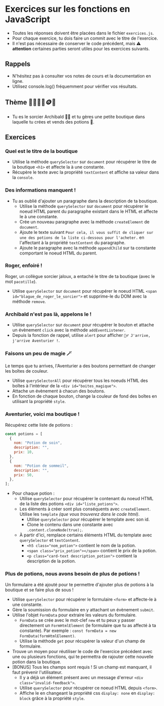 # Exercices sur les fonctions en JavaScript

- Toutes les réponses doivent être placées dans le fichier `exercices.js`.
- Pour chaque exercice, tu dois faire un commit avec le titre de l'exercice.
- Il n'est pas nécessaire de conserver le code précédent, mais ⚠️ **attention** certaines parties seront utiles pour les exercices suivants.

## Rappels

- N'hésitez pas à consulter vos notes de cours et la documentation en ligne.
- Utilisez console.log() fréquemment pour vérifier vos résultats.

## Thème 🔮🧙‍♂️🧪🪙🍄

- Tu es le sorcier Archibald 🧙‍♂️ et tu gères une petite boutique dans laquelle tu crées et vends des potions 🧪.

## Exercices

### Quel est le titre de la boutique

- Utilise la méthode `querySelector` sur `document` pour récupérer le titre de la boutique `<h1>` et affecte la à une constante.
- Récupère le texte avec la propriété `textContent` et affiche sa valeur dans la `console`.

### Des informations manquent !

- Tu as oublié d'ajouter un paragraphe dans la description de ta boutique.
  - Utilise la méthode `querySelector` sur `document` pour récupérer le noeud HTML parent du paragraphe existant dans le HTML et affecte le à une constante.
  - Crée un nouveau paragraphe avec la méthode `createElement` de `document`.
  - Ajoute le texte suivant `Pour cela, il vous suffit de cliquer sur une des potions de la liste ci-dessous pour l'acheter.` en l'affectant à la propriété `textContent` du paragraphe.
  - Ajoute le paragraphe avec la méthode `appendChild` sur ta constante comportant le noeud HTML du parent.

### Roger, enfoiré !

Roger, un collègue sorcier jaloux, a entaché le titre de ta boutique (avec le mot `pacotille`).

- Utilise `querySelector` sur `document` pour récupérer le noeud HTML `<span id="blague_de_roger_le_sorcier">` et supprime-le du DOM avec la méthode `remove`.

### Archibald n'est pas là, appelons le !

- Utilise `querySelector` sur `document` pour récupérer le bouton et attache un évènement `click` avec la méthode `addEventListener`.
- Depuis la fonction de rappel, utilise `alert` pour afficher `🧙‍♂️ J'arrive, j'arrive Aventurier !`.

### Faisons un peu de magie 🪄

Le temps que tu arrives, l'Aventurier a des boutons permettant de changer les boîtes de couleur.

- Utilise `querySelectorAll` pour récupérer tous les noeuds HTML des boîtes à l'intérieur de la `<div id="boites_magique">`.
- Attache un évènement à chacun des boutons.
- En fonction de chaque bouton, change la couleur de fond des boîtes en utilisant la propriété `style`.

### Aventurier, voici ma boutique !

Récupérez cette liste de potions :

```js
const potions = [
  {
    nom: "Potion de soin",
    description: "",
    prix: 10,
  },
  {
    nom: "Potion de sommeil",
    description: "",
    prix: 50,
  },
];
```

- Pour chaque potion :
  - Utilise `querySelector` pour récupérer le contenant du noeud HTML de la liste des potions `<div id="liste_potions">`.
  - Les éléments à créer sont plus conséquents avec `createElement`. Utilise les `template` _(que vous trouverez dans le code html)_.
    - Utilise `querySelector` pour récupérer le template avec son id.
    - Clone le contenu dans une constante avec `.content.cloneNode(true);`.
  - À partir d'ici, remplace certains éléments HTML du template avec `querySelector` et `textContent`.
    - `<h5 class="nom_potion">` contient le nom de la potion.
    - `<span class="prix_potion"></span>` contient le prix de la potion.
    - `<p class="card-text description_potion">` contient la description de la potion.

### Plus de potions, nous avons besoin de plus de potions !

Un formulaire a été ajouté pour te permettre d'ajouter plus de potions à la boutique et se faire plus de sous !

- Utilise `querySelector` pour récupérer le formulaire `<form>` et affecte-le à une constante.
- Gère la soumission du formulaire en y attachant un évènement `submit`.
- Utilise l'objet `FormData` pour extraire les valeurs du formulaire.
  - `FormData` se crée avec le mot-clef `new` et tu peux y passer directement un `FormHtmlElement` (le formulaire que tu as affecté à ta constante). Par exemple : `const formData = new FormData(formHtmlElement)`.
  - Utilise la méthode `get` pour récupérer la valeur d'un champ de formulaire.
- Trouve un moyen pour réutiliser le code de l'exercice précédent avec une ou plusieurs fonctions, qui te permettra de rajouter cette nouvelle potion dans la boutique.
- [BONUS] Tous les champs sont requis ! Si un champ est manquant, il faut prévenir l'utilisateur.
  - Il y a déjà un élément présent avec un message d'erreur `<div class="invalid-feedback">`.
  - Utilise `querySelector` pour récupérer ce noeud HTML depuis `<form>`.
  - Affiche le en changeant la propriété css `display: none` en `display: block` grâce à la propriété `style`.
